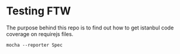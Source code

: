 # Testing FTW

The purpose behind this repo is to find out how to get istanbul code coverage on requirejs files.

```
mocha --reporter Spec
```

